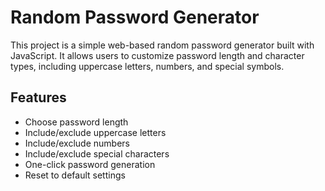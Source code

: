 # Random Password Generator

This project is a simple web-based random password generator built with JavaScript. It allows users to customize password length and character types, including uppercase letters, numbers, and special symbols.

## Features

- Choose password length
- Include/exclude uppercase letters
- Include/exclude numbers
- Include/exclude special characters
- One-click password generation
- Reset to default settings
